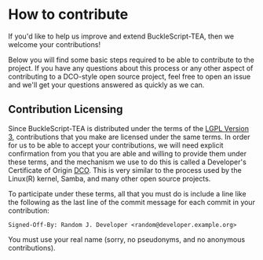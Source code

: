 # How to contribute

If you'd like to help us improve and extend BuckleScript-TEA, then we welcome your contributions!

Below you will find some basic steps required to be able to contribute to the project. If you have any questions about this process or any other aspect of contributing to a DCO-style open source project, feel free to open an issue and we'll get your questions answered as quickly as we can.

## Contribution Licensing

Since BuckleScript-TEA is distributed under the terms of the [LGPL Version 3](LICENSE), contributions that you make are licensed under the same terms. In order for us to be able to accept your contributions, we will need explicit confirmation from you that you are able and willing to provide them under these terms, and the mechanism we use to do this is called a Developer's Certificate of Origin [DCO](DCO.md). This is very similar to the process used by the Linux(R) kernel, Samba, and many other open source projects.

To participate under these terms, all that you must do is include a line like the following as the last line of the commit message for each commit in your contribution:

```
Signed-Off-By: Random J. Developer <random@developer.example.org>
```

You must use your real name (sorry, no pseudonyms, and no anonymous contributions).
